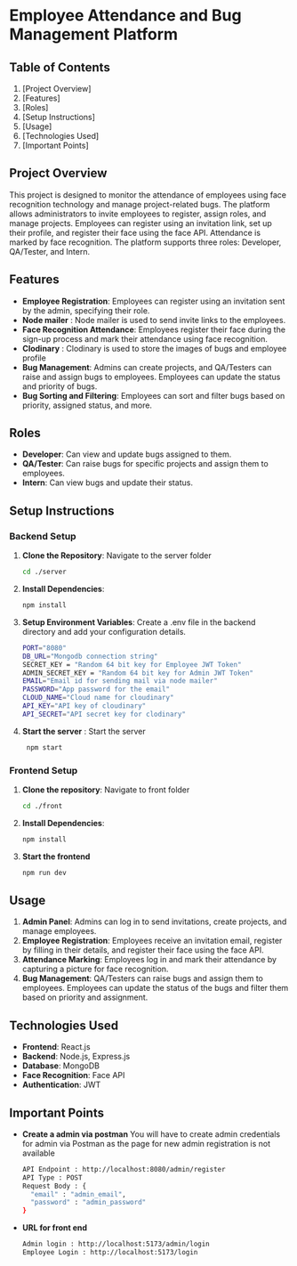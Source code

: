# Employee Attendance and Bug Management Platform

## Table of Contents
1. [Project Overview]
2. [Features]
3. [Roles]
4. [Setup Instructions]
5. [Usage]
6. [Technologies Used]
7. [Important Points]

## Project Overview
This project is designed to monitor the attendance of employees using face recognition technology and manage project-related bugs. The platform allows administrators to invite employees to register, assign roles, and manage projects. Employees can register using an invitation link, set up their profile, and register their face using the face API. Attendance is marked by face recognition. The platform supports three roles: Developer, QA/Tester, and Intern. 

## Features
- **Employee Registration**: Employees can register using an invitation sent by the admin, specifying their role.
- **Node mailer** : Node mailer is used to send invite links to the employees.
- **Face Recognition Attendance**: Employees register their face during the sign-up process and mark their attendance using face recognition.
- **Clodinary** : Clodinary is used to store the images of bugs and employee profile
- **Bug Management**: Admins can create projects, and QA/Testers can raise and assign bugs to employees. Employees can update the status and priority of bugs.
- **Bug Sorting and Filtering**: Employees can sort and filter bugs based on priority, assigned status, and more.

## Roles
- **Developer**: Can view and update bugs assigned to them.
- **QA/Tester**: Can raise bugs for specific projects and assign them to employees.
- **Intern**: Can view bugs and update their status.

## Setup Instructions

### Backend Setup
1. **Clone the Repository**: Navigate to the server folder
     ```bash
     cd ./server
3. **Install Dependencies**:
      ```bash
      npm install
4. **Setup Environment Variables**: Create a .env file in the backend directory and add your configuration details.
      ```bash
      PORT="8080"
      DB_URL="Mongodb connection string"
      SECRET_KEY = "Random 64 bit key for Employee JWT Token"
      ADMIN_SECRET_KEY = "Random 64 bit key for Admin JWT Token"
      EMAIL="Email id for sending mail via node mailer"
      PASSWORD="App password for the email"
      CLOUD_NAME="Cloud name for cloudinary"
      API_KEY="API key of cloudinary"
      API_SECRET="API secret key for clodinary"
5. **Start the server** : Start the server
     ```bash
      npm start

### Frontend Setup
1. **Clone the repository**: Navigate to front folder
   ```bash
   cd ./front
2. **Install Dependencies**:
   ```bash
   npm install
3. **Start the frontend**
   ```bash
   npm run dev

## Usage
1. **Admin Panel**: Admins can log in to send invitations, create projects, and manage employees.
2. **Employee Registration**: Employees receive an invitation email, register by filling in their details, and register their face using the face API.
3. **Attendance Marking**: Employees log in and mark their attendance by capturing a picture for face recognition.
4. **Bug Management**: QA/Testers can raise bugs and assign them to employees. Employees can update the status of the bugs and filter them based on priority and assignment.

## Technologies Used
- **Frontend**: React.js
- **Backend**: Node.js, Express.js
- **Database**: MongoDB
- **Face Recognition**: Face API
- **Authentication**: JWT

## Important Points
- **Create a admin via postman**
You will have to create admin credentials for admin via Postman as the page for new admin registration is not available

  ```bash
  API Endpoint : http://localhost:8080/admin/register
  API Type : POST
  Request Body : {
    "email" : "admin_email",
    "password" : "admin_password"
  }

- **URL for front end**
  ```bash
  Admin login : http://localhost:5173/admin/login
  Employee Login : http://localhost:5173/login
